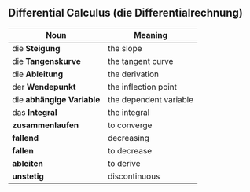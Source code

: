 ## Differential Calculus (die Differentialrechnung)

| Noun                       | Meaning                |
| -------------------------- | ---------------------- |
| die **Steigung**           | the slope              |
| die **Tangenskurve**       | the tangent curve      |
| die **Ableitung**          | the derivation         |
| der **Wendepunkt**         | the inflection point   |
| die **abhängige Variable** | the dependent variable |
| das **Integral**           | the integral           |
| **zusammenlaufen**         | to converge            |
| **fallend**                | decreasing             |
| **fallen**                 | to decrease            |
| **ableiten**               | to derive              |
| **unstetig**               | discontinuous          |https://www.germanveryeasy.com/mathematics-in-german
